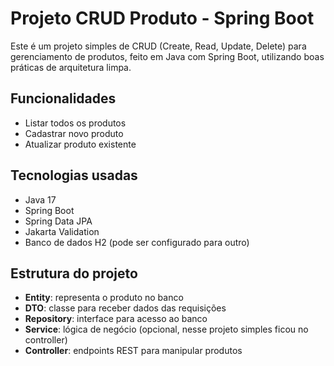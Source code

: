 # Projeto CRUD Produto - Spring Boot

Este é um projeto simples de CRUD (Create, Read, Update, Delete) para gerenciamento de produtos, feito em Java com Spring Boot, utilizando boas práticas de arquitetura limpa.

## Funcionalidades

* Listar todos os produtos
* Cadastrar novo produto
* Atualizar produto existente

## Tecnologias usadas

* Java 17
* Spring Boot
* Spring Data JPA
* Jakarta Validation
* Banco de dados H2 (pode ser configurado para outro)

## Estrutura do projeto

* **Entity**: representa o produto no banco
* **DTO**: classe para receber dados das requisições
* **Repository**: interface para acesso ao banco
* **Service**: lógica de negócio (opcional, nesse projeto simples ficou no controller)
* **Controller**: endpoints REST para manipular produtos

